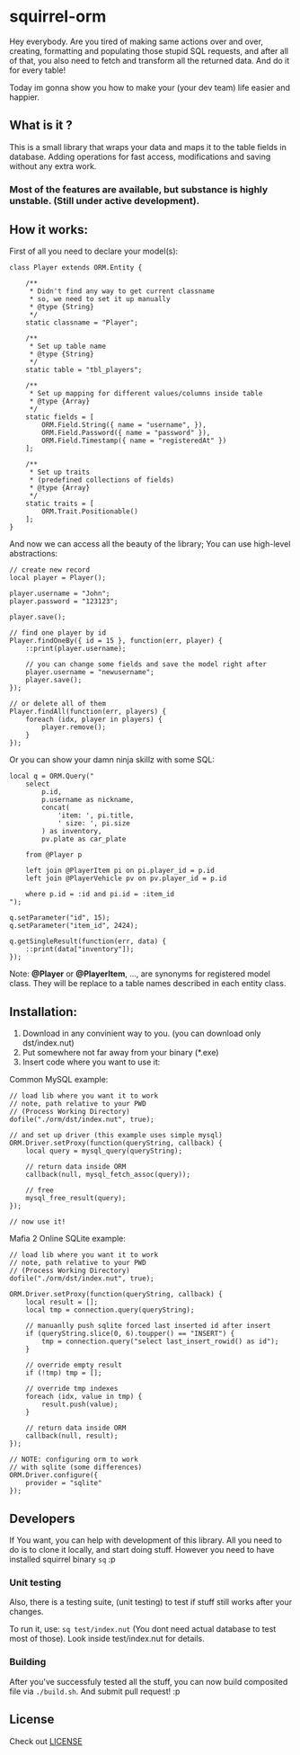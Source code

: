 # squirrel-orm

Hey everybody. Are you tired of making same actions over and over, creating, formatting and populating those stupid SQL requests, and after all of that, you also need to fetch and transform all the returned data. And do it for every table! 

Today im gonna show you how to make your (your dev team) life easier and happier.

## What is it ?
This is a small library that wraps your data and maps it to the table fields in database. Adding operations for fast access, modifications and saving without any extra work.

### Most of the features are available, but substance is highly unstable. (Still under active development).

## How it works:

First of all you need to declare your model(s):

```squirrel
class Player extends ORM.Entity {

    /**
     * Didn't find any way to get current classname
     * so, we need to set it up manually
     * @type {String}
     */
    static classname = "Player";

    /**
     * Set up table name
     * @type {String}
     */
    static table = "tbl_players";

    /**
     * Set up mapping for different values/columns inside table
     * @type {Array}
     */
    static fields = [
        ORM.Field.String({ name = "username", }),
        ORM.Field.Password({ name = "password" }),
        ORM.Field.Timestamp({ name = "registeredAt" })
    ];

    /**
     * Set up traits
     * (predefined collections of fields)
     * @type {Array}
     */
    static traits = [
        ORM.Trait.Positionable()
    ];
}
```

And now we can access all the beauty of the library; You can use high-level abstractions:

```squirrel
// create new record
local player = Player();

player.username = "John";
player.password = "123123";

player.save();

// find one player by id
Player.findOneBy({ id = 15 }, function(err, player) {
    ::print(player.username);

    // you can change some fields and save the model right after
    player.username = "newusername";
    player.save();
});

// or delete all of them
Player.findAll(function(err, players) {
    foreach (idx, player in players) {
        player.remove();
    }
});
```

Or you can show your damn ninja skillz with some SQL:

```squirrel
local q = ORM.Query("
    select
        p.id,
        p.username as nickname,
        concat(
            'item: ', pi.title,
            ' size: ', pi.size
        ) as inventory,
        pv.plate as car_plate

    from @Player p

    left join @PlayerItem pi on pi.player_id = p.id
    left join @PlayerVehicle pv on pv.player_id = p.id

    where p.id = :id and pi.id = :item_id
");

q.setParameter("id", 15);
q.setParameter("item_id", 2424);

q.getSingleResult(function(err, data) {
    ::print(data["inventory"]);
});
```
Note: **@Player** or **@PlayerItem**, ..., are synonyms for registered model class. They will be replace to a table names described in each entity class.

## Installation:

1. Download in any convinient way to you. (you can download only dst/index.nut)
2. Put somewhere not far away from your binary (*.exe)
3. Insert code where you want to use it:

Common MySQL example:

```squirrel
// load lib where you want it to work
// note, path relative to your PWD
// (Process Working Directory)
dofile("./orm/dst/index.nut", true);

// and set up driver (this example uses simple mysql)
ORM.Driver.setProxy(function(queryString, callback) {
    local query = mysql_query(queryString);

    // return data inside ORM
    callback(null, mysql_fetch_assoc(query));

    // free
    mysql_free_result(query);
});

// now use it!
```

Mafia 2 Online SQLite example:
```squirrel
// load lib where you want it to work
// note, path relative to your PWD
// (Process Working Directory)
dofile("./orm/dst/index.nut", true);

ORM.Driver.setProxy(function(queryString, callback) {
    local result = [];
    local tmp = connection.query(queryString);

    // manuanlly push sqlite forced last inserted id after insert
    if (queryString.slice(0, 6).toupper() == "INSERT") {
        tmp = connection.query("select last_insert_rowid() as id");
    }

    // override empty result
    if (!tmp) tmp = [];

    // override tmp indexes
    foreach (idx, value in tmp) {
        result.push(value);
    }

    // return data inside ORM
    callback(null, result);
});

// NOTE: configuring orm to work
// with sqlite (some differences)
ORM.Driver.configure({
    provider = "sqlite"
});
```

## Developers
If You want, you can help with development of this library. All you need to do is to clone it locally, and start doing stuff. However you need to have installed squirrel binary `sq` :p

### Unit testing
Also, there is a testing suite, (unit testing) to test if stuff still works after your changes.

To run it, use: `sq test/index.nut`
(You dont need actual database to test most of those). Look inside test/index.nut for details.

### Building
After you've successfuly tested all the stuff, you can now build composited file via `./build.sh`.
And submit pull request! :p

## License
Check out [LICENSE](LICENSE)
